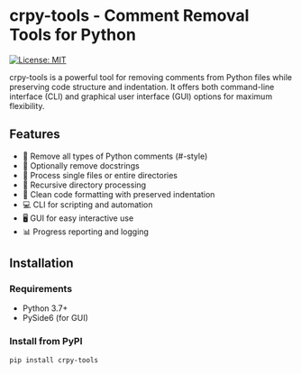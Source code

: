 # crpy-tools - Comment Removal Tools for Python

[![License: MIT](https://img.shields.io/badge/License-MIT-yellow.svg)](https://opensource.org/licenses/MIT)

crpy-tools is a powerful tool for removing comments from Python files while preserving code structure and indentation. It offers both command-line interface (CLI) and graphical user interface (GUI) options for maximum flexibility.

## Features

- 🚀 Remove all types of Python comments (#-style)
- 📝 Optionally remove docstrings
- 📁 Process single files or entire directories
- 🔁 Recursive directory processing
- 🎨 Clean code formatting with preserved indentation
- 💻 CLI for scripting and automation
- 🖥️ GUI for easy interactive use
- 📊 Progress reporting and logging

## Installation

### Requirements
- Python 3.7+
- PySide6 (for GUI)

### Install from PyPI
```bash
pip install crpy-tools
